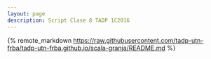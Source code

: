 ```yaml
---
layout: page
description: Script Clase 8 TADP 1C2016
---
```


{% remote_markdown https://raw.githubusercontent.com/tadp-utn-frba/tadp-utn-frba.github.io/scala-granja/README.md %}
